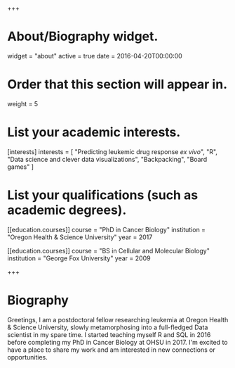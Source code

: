 +++
# About/Biography widget.
widget = "about"
active = true
date = 2016-04-20T00:00:00

# Order that this section will appear in.
weight = 5

# List your academic interests.
[interests]
  interests = [
    "Predicting leukemic drug response _ex vivo_",
    "R",
    "Data science and clever data visualizations",
    "Backpacking",
    "Board games"
  ]

# List your qualifications (such as academic degrees).
[[education.courses]]
  course = "PhD in Cancer Biology"
  institution = "Oregon Health & Science University"
  year = 2017

[[education.courses]]
  course = "BS in Cellular and Molecular Biology"
  institution = "George Fox University"
  year = 2009
 
+++

# Biography

Greetings, I am a postdoctoral fellow researching leukemia at Oregon Health & Science University, slowly metamorphosing into a full-fledged Data scientist in my spare time. I started teaching myself R and SQL in 2016 before completing my PhD in Cancer Biology at OHSU in 2017. I'm excited to have a place to share my work and am interested in new connections or opportunities.
